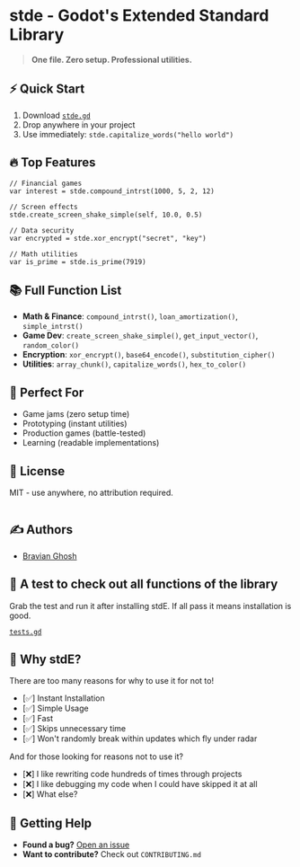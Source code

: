 # stde - Godot's Extended Standard Library

> **One file. Zero setup. Professional utilities.**

## ⚡ Quick Start
1. Download [`stde.gd`](stde.gd)
2. Drop anywhere in your project
3. Use immediately: `stde.capitalize_words("hello world")`

## 🔥 Top Features
```gdscript
// Financial games
var interest = stde.compound_intrst(1000, 5, 2, 12)

// Screen effects  
stde.create_screen_shake_simple(self, 10.0, 0.5)

// Data security
var encrypted = stde.xor_encrypt("secret", "key")

// Math utilities
var is_prime = stde.is_prime(7919)

```

## 📚 Full Function List
- **Math & Finance**: `compound_intrst()`, `loan_amortization()`, `simple_intrst()`
- **Game Dev**: `create_screen_shake_simple()`, `get_input_vector()`, `random_color()`
- **Encryption**: `xor_encrypt()`, `base64_encode()`, `substitution_cipher()`
- **Utilities**: `array_chunk()`, `capitalize_words()`, `hex_to_color()`

## 🚀 Perfect For
- Game jams (zero setup time)
- Prototyping (instant utilities)
- Production games (battle-tested)
- Learning (readable implementations)

## 📄 License
MIT - use anywhere, no attribution required.
```
```

## ✍ Authors

- [Bravian Ghosh](https://www.github.com/Abstractmoney70)


## 🧪 A test to check out all functions of the library

Grab the test and run it after installing stdE. If all pass it means installation is good.

[`tests.gd`](tests.gd)

## 🎯 Why stdE?

There are too many reasons for why to use it for not to!

- [✅] Instant Installation
- [✅] Simple Usage
- [✅] Fast
- [✅] Skips unnecessary time
- [✅] Won't randomly break within updates which fly under radar

And for those looking for reasons not to use it?

- [❌] I like rewriting code hundreds of times through projects
- [❌] I like debugging my code when I could have skipped it at all
- [❌] What else?
## 🚀 Getting Help

- **Found a bug?** [Open an issue](https://github.com/Abstractmoney70/godot_stde/issues)
- **Want to contribute?** Check out `CONTRIBUTING.md`
